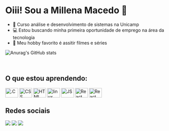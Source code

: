 ### 
<h1>Oiii! Sou a Millena Macedo 👋 </h1>

- :school: Curso análise e desenvolvimento de sistemas na Unicamp
- :computer: Estou buscando minha primeira oportunidade de emprego na área da tecnologia
- :movie_camera: Meu hobby favorito é assitir filmes e séries

![Anurag's GitHub stats](https://github-readme-stats.vercel.app/api?username=millenamacedo&show_icons=true&theme=radical)





<div style="display: inline_block"><br>
  <h2> O que estou aprendendo: </h2>
  <img align="center" height="30" width="40" alt=".C" src="https://cdn.jsdelivr.net/gh/devicons/devicon/icons/c/c-line.svg"/>
  <img align="center" height="30" width="40" alt="CSS" src="https://cdn.jsdelivr.net/gh/devicons/devicon/icons/css3/css3-plain.svg"/>
  <img align="center" height="30" width="40" alt="HTML" src="https://cdn.jsdelivr.net/gh/devicons/devicon/icons/html5/html5-plain.svg"/>
  <img align="center" height="30" width="40" alt="linux" src="https://cdn.jsdelivr.net/gh/devicons/devicon/icons/linux/linux-plain.svg"/>
  <img align="center" height="30" width="40" alt="JS" src="https://cdn.jsdelivr.net/gh/devicons/devicon/icons/javascript/javascript-plain.svg"/>
  <img align="center" height="30" width="40" alt="React" src="https://cdn.jsdelivr.net/gh/devicons/devicon/icons/react/react-original.svg"/>
  <img align="center" height="30" width="40" alt="React" src="https://cdn.jsdelivr.net/gh/devicons/devicon/icons/java/java-plain.svg"/>
  </div>




<div> 
<h2> Redes sociais </h2>
  <a href="https://instagram.com/millena.lvr" target="_blank"><img src="https://img.shields.io/badge/-Instagram-%23E4405F?style=for-the-badge&logo=instagram&logoColor=white" target="_blank"></a>
<a href="https://www.linkedin.com/in/millena-oliveira-macedo/" target="_blank"><img src="https://img.shields.io/badge/-LinkedIn-%230077B5?style=for-the-badge&logo=linkedin&logoColor=white" target="_blank"></a> 
  <a href="mailto:millena07oliveira@gmail.com" target="_blank"><img src="https://img.shields.io/badge/Gmail-D14836?style=for-the-badge&logo=gmail&logoColor=white" target="_blank"></a> 
</div>
          

